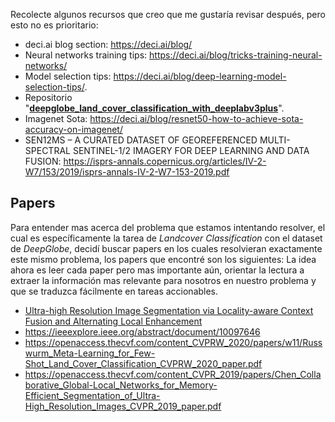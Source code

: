 Recolecte algunos recursos que creo que me gustaría revisar después, pero esto no es prioritario:
- deci.ai blog section: https://deci.ai/blog/
- Neural networks training tips: https://deci.ai/blog/tricks-training-neural-networks/
- Model selection tips: https://deci.ai/blog/deep-learning-model-selection-tips/. 
- Repositorio "**[deepglobe_land_cover_classification_with_deeplabv3plus](https://github.com/GeneralLi95/deepglobe_land_cover_classification_with_deeplabv3plus)**".
- Imagenet Sota: https://deci.ai/blog/resnet50-how-to-achieve-sota-accuracy-on-imagenet/
- SEN12MS – A CURATED DATASET OF GEOREFERENCED MULTI-SPECTRAL SENTINEL-1/2 IMAGERY FOR DEEP LEARNING AND DATA FUSION: https://isprs-annals.copernicus.org/articles/IV-2-W7/153/2019/isprs-annals-IV-2-W7-153-2019.pdf

## Papers
Para entender mas acerca del problema que estamos intentando resolver, el cual es específicamente la tarea de *Landcover Classification* con el dataset de *DeepGlobe*, decidí buscar papers en los cuales resolvieran exactamente este mismo problema, los papers que encontré son los siguientes:
La idea ahora es leer cada paper pero mas importante aún, orientar la lectura a extraer la información mas relevante para nosotros en nuestro problema y que se traduzca fácilmente en tareas accionables.
- [Ultra-high Resolution Image Segmentation via Locality-aware Context Fusion and Alternating Local Enhancement](https://paperswithcode.com/paper/from-contexts-to-locality-ultra-high)
- https://ieeexplore.ieee.org/abstract/document/10097646
- https://openaccess.thecvf.com/content_CVPRW_2020/papers/w11/Russwurm_Meta-Learning_for_Few-Shot_Land_Cover_Classification_CVPRW_2020_paper.pdf
- https://openaccess.thecvf.com/content_CVPR_2019/papers/Chen_Collaborative_Global-Local_Networks_for_Memory-Efficient_Segmentation_of_Ultra-High_Resolution_Images_CVPR_2019_paper.pdf


